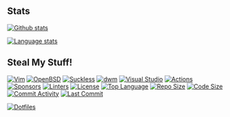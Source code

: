 ## Stats

[![Github stats](https://github-readme-stats.vercel.app/api?username=yuri-norwood&count_private=true&show_icons=true&theme=dark&include_all_commits=true)](https://github.com/yuri-norwood/)

[![Language stats](https://github-readme-stats.vercel.app/api/top-langs?username=yuri-norwood&count_private=true&show_icons=true&theme=dark&langs_count=10&layout=compact&card_width=445&exclude_repo=wolfenstein&hide=css&langs_count=10)](https://github.com/yuri-norwood/)

## Steal My Stuff!
[![Vim](https://img.shields.io/github/labels/yuri-norwood/dotfiles/vim?logo=vim)](https://github.com/yuri-norwood/dotfiles/issues?q=label%3Avim)
[![OpenBSD](https://img.shields.io/github/labels/yuri-norwood/dotfiles/openbsd?logo=openbsd&logoColor=000)](https://github.com/yuri-norwood/dotfiles/issues?q=label%3Aopenbsd)
[![Suckless](https://img.shields.io/github/labels/yuri-norwood/dotfiles/suckless?logo=suckless)](https://github.com/yuri-norwood/dotfiles/issues?q=label%3Asuckless)
[![dwm](https://img.shields.io/github/labels/yuri-norwood/dotfiles/dwm?logo=dwm)](https://github.com/yuri-norwood/dotfiles/issues?q=label%3Adwm)
[![Visual Studio](https://img.shields.io/github/labels/yuri-norwood/dotfiles/visual%20studio?logo=visual%20studio)](https://github.com/yuri-norwood/dotfiles/issues?q=label%3A%22visual+studio%22)
[![Actions](https://img.shields.io/badge/-actions-2088ff?logo=github-actions&logoColor=ffffff)](https://github.com/yuri-norwood/dotfiles/actions)
[![Sponsors](https://img.shields.io/badge/-sponsor-ea4aaa?logo=github-sponsors&logoColor=ffffff)](https://github.com/sponsors/yuri-norwood)
[![Linters](https://img.shields.io/github/workflow/status/yuri-norwood/dotfiles/linting?label)](https://github.com/yuri-norwood/dotfiles/actions?query=workflow%3Alinting)
[![License](https://img.shields.io/badge/-Unlicense-blue)](https://github.com/yuri-norwood/dotfiles/blob/main/.github/LICENSE)
[![Top Language](https://img.shields.io/github/languages/top/yuri-norwood/dotfiles)](https://github.com/yuri-norwood/dotfiles)
[![Repo Size](https://img.shields.io/github/repo-size/yuri-norwood/dotfiles)](https://github.com/yuri-norwood/dotfiles)
[![Code Size](https://img.shields.io/github/languages/code-size/yuri-norwood/dotfiles)](https://github.com/yuri-norwood/dotfiles)
[![Commit Activity](https://img.shields.io/github/commit-activity/w/yuri-norwood/dotfiles)](https://github.com/yuri-norwood/dotfiles)
[![Last Commit](https://img.shields.io/github/last-commit/yuri-norwood/dotfiles)](https://github.com/yuri-norwood/dotfiles)

[![Dotfiles](https://github-readme-stats.vercel.app/api/pin/?username=yuri-norwood&repo=dotfiles&theme=dark)](https://github.com/yuri-norwood/dotfiles)
